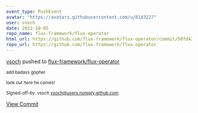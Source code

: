 ```yaml
---
event_type: PushEvent
avatar: "https://avatars.githubusercontent.com/u/814322?"
user: vsoch
date: 2022-10-05
repo_name: flux-framework/flux-operator
html_url: https://github.com/flux-framework/flux-operator/commit/50fd426c94011923bc1a16f759737183ea19159a
repo_url: https://github.com/flux-framework/flux-operator
---
```


<a href='https://github.com/vsoch' target='_blank'>vsoch</a> pushed to <a href='https://github.com/flux-framework/flux-operator' target='_blank'>flux-framework/flux-operator</a>

<small>add badass gopher

look out here he comes!

Signed-off-by: vsoch <vsoch@users.noreply.github.com></small>

<a href='https://github.com/flux-framework/flux-operator/commit/50fd426c94011923bc1a16f759737183ea19159a' target='_blank'>View Commit</a>